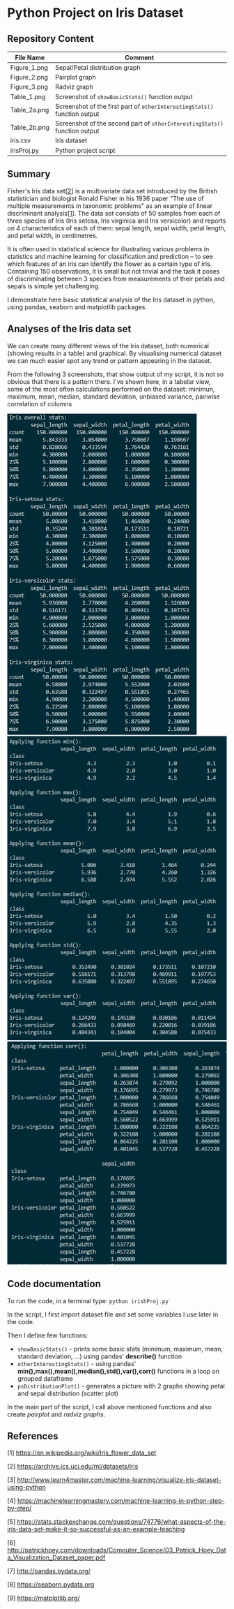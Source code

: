 # Python Project on Iris Dataset

## Repository Content
File Name | Comment 
--------- | -------
Figure_1.png | Sepal/Petal distribution graph
Figure_2.png | Pairplot graph	
Figure_3.png | Radviz graph
Table_1.png | Screenshot of ```showBasicStats()``` function output
Table_2a.png | Screenshot of the first part of ```otherInterestingStats()``` function output
Table_2b.png | Screenshot of the second part of ```otherInterestingStats()``` function output
iris.csv | Iris dataset
irisProj.py | Python project script

## Summary
Fisher's Iris data set[[2](https://archive.ics.uci.edu/ml/datasets/iris)] is a multivariate data set introduced by the British statistician and biologist Ronald Fisher in his 1936 paper "The use of multiple measurements in taxonomic problems" as an example of linear discriminant analysis[[1](https://en.wikipedia.org/wiki/Iris_flower_data_set)].
The data set consists of 50 samples from each of three species of Iris (Iris setosa, Iris virginica and Iris versicolor) and reports on 4 characteristics of each of them: sepal length, sepal width, petal length, and petal width, in centimetres. 

It is often used in statistical science for illustrating various problems in statistics and machine learning for classification and prediction – to see which features of an iris can identify the flower as a certain type of iris.
Containing 150 observations, it is small but not trivial and the task it poses of discriminating between 3 species from measurements of their petals and sepals is simple yet challenging.

I demonstrate here basic statistical analysis of the Iris dataset in python, using pandas, seaborn and matplotlib packages.


## Analyses of the Iris data set
We can create many different views of the Iris dataset, both numerical (showing results in a table) and graphical.
By visualising numerical dataset we can much easier spot any trend or pattern appearing in the dataset.

From the following 3 screenshots, that show output of my script, it is not so obvious that there is a pattern there.
I've shown here, in a tabelar view, some of the most often calculations performed on the dataset:
minimun, maximum, mean, median, standard deviation, unbiased variance, pairwise correlation of columns

![Table 1](https://github.com/SDrag/Python-project/blob/master/Table_1.png) ![Table 2a](https://github.com/SDrag/Python-project/blob/master/Table_2a.png) ![Table 2b](https://github.com/SDrag/Python-project/blob/master/Table_2b.png)





## Code documentation
To run the code, in a terminal type: ```python irishProj.py```

In the script, I first import dataset file and set some variables I use later in the code.

Then I define few functions:
-  ```showBasicStats()``` - prints some basic stats (minimum, maximum, mean, standard deviation, ...) using pandas'  **describe()** function
-  ```otherInterestingStats()``` - using pandas' **min(),max(),mean(),median(),std(),var(),corr()** functions in a loop on grouped dataframe
-  ```psDistributionPlot()``` - generates a picture with 2 graphs showing petal and sepal distribution (scatter plot)

In the main part of the script, I call above mentioned functions and also create *pairplot* and *radviz graphs*. 

## References
[1] https://en.wikipedia.org/wiki/Iris_flower_data_set

[2] https://archive.ics.uci.edu/ml/datasets/iris

[3] http://www.learn4master.com/machine-learning/visualize-iris-dataset-using-python

[4] https://machinelearningmastery.com/machine-learning-in-python-step-by-step/

[5] https://stats.stackexchange.com/questions/74776/what-aspects-of-the-iris-data-set-make-it-so-successful-as-an-example-teaching

[6] http://patrickhoey.com/downloads/Computer_Science/03_Patrick_Hoey_Data_Visualization_Dataset_paper.pdf

[7] http://pandas.pydata.org/

[8] https://seaborn.pydata.org

[9] https://matplotlib.org/

